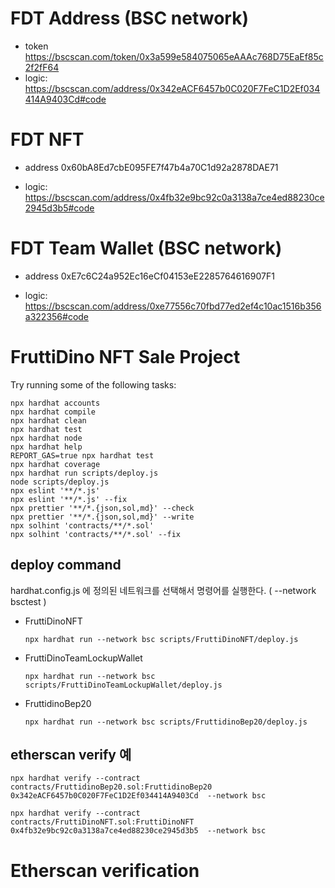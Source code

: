# FDT Address (BSC network)
- token
    https://bscscan.com/token/0x3a599e584075065eAAAc768D75EaEf85c2f2fF64
- logic:
    https://bscscan.com/address/0x342eACF6457b0C020F7FeC1D2Ef034414A9403Cd#code


# FDT NFT
- address
    0x60bA8Ed7cbE095FE7f47b4a70C1d92a2878DAE71

- logic:
    https://bscscan.com/address/0x4fb32e9bc92c0a3138a7ce4ed88230ce2945d3b5#code

# FDT Team Wallet (BSC network)
- address
    0xE7c6C24a952Ec16eCf04153eE2285764616907F1

- logic:
    https://bscscan.com/address/0xe77556c70fbd77ed2ef4c10ac1516b356a322356#code


# FruttiDino NFT Sale Project

Try running some of the following tasks:

```shell
npx hardhat accounts
npx hardhat compile
npx hardhat clean
npx hardhat test
npx hardhat node
npx hardhat help
REPORT_GAS=true npx hardhat test
npx hardhat coverage
npx hardhat run scripts/deploy.js
node scripts/deploy.js
npx eslint '**/*.js'
npx eslint '**/*.js' --fix
npx prettier '**/*.{json,sol,md}' --check
npx prettier '**/*.{json,sol,md}' --write
npx solhint 'contracts/**/*.sol'
npx solhint 'contracts/**/*.sol' --fix
```

## deploy command
hardhat.config.js 에 정의된 네트워크를 선택해서 명령어를 실행한다. ( --network bsctest )

* FruttiDinoNFT
    ```
    npx hardhat run --network bsc scripts/FruttiDinoNFT/deploy.js
    ```

* FruttiDinoTeamLockupWallet
    ```
    npx hardhat run --network bsc scripts/FruttiDinoTeamLockupWallet/deploy.js
    ```

* FruttidinoBep20
    ```
    npx hardhat run --network bsc scripts/FruttidinoBep20/deploy.js
    ```



## etherscan verify 예

```
npx hardhat verify --contract  contracts/FruttidinoBep20.sol:FruttidinoBep20 0x342eACF6457b0C020F7FeC1D2Ef034414A9403Cd  --network bsc
```

```
npx hardhat verify --contract  contracts/FruttiDinoNFT.sol:FruttiDinoNFT 0x4fb32e9bc92c0a3138a7ce4ed88230ce2945d3b5  --network bsc
```


<!-- npx hardhat verify --contract  node_modules/@openzeppelin/contracts/proxy/transparent/TransparentUpgradeableProxy.sol:TransparentUpgradeableProxy 0xBbc4424eBEf5a9a54abCa54dC2624748a0d47517  --network bsc
 -->

# Etherscan verification

